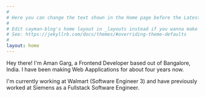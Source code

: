 ```yaml
---
#
# Here you can change the text shown in the Home page before the Latest Posts section.
#
# Edit cayman-blog's home layout in _layouts instead if you wanna make some changes
# See: https://jekyllrb.com/docs/themes/#overriding-theme-defaults
#
layout: home
---
```


Hey there! I'm Aman Garg, a Frontend Developer based out of Bangalore, India. I have been making Web Aapplications for about four years now. 

I'm currently working at Walmart (Software Engineer 3) and have previously worked at Siemens as a Fullstack Software Engineer.
